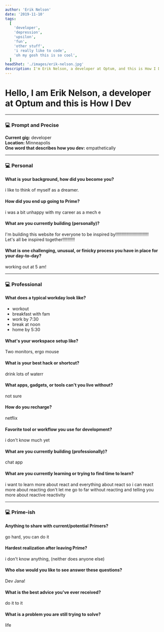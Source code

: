 ```yaml
---
author: 'Erik Nelson'
date: '2019-11-10'
tags:
  [
    'developer',
    'depression',
    'upsilon',
    'fun',
    'other stuff',
    'i really like to code',
    'oh my gosh this is so cool',
  ]
headShot: './images/erik-nelson.jpg'
description: I'm Erik Nelson, a developer at Optum, and this is How I Dev.
---
```


# Hello, I am Erik Nelson, a developer at Optum and this is How I Dev

---

### 💻 Prompt and Precise

**Current gig:** developer  
**Location:** Minneapolis  
**One word that describes how you dev:** empathetically

---

### 💻 Personal

#### What is your background, how did you become you?

i like to think of myself as a dreamer.

#### How did you end up going to Prime?

i was a bit unhappy with my career as a mech e

#### What are you currently building (personally)?

I'm building this website for everyone to be inspired
by!!!!!!!!!!!!!!!!!!!!!!!!!!! Let's all be inspired together!!!!!!!!!!

#### What is one challenging, unusual, or finicky process you have in place for your day-to-day?

working out at 5 am!

---

### 💻 Professional

#### What does a typical workday look like?

- workout
- breakfast with fam
- work by 7:30
- break at noon
- home by 5:30

#### What's your workspace setup like?

Two monitors, ergo mouse

#### What is your best hack or shortcut?

drink lots of waterr

#### What apps, gadgets, or tools can't you live without?

not sure

#### How do you recharge?

netflix

#### Favorite tool or workflow you use for development?

i don't know much yet

#### What are you currently building (professionally)?

chat app

#### What are you currently learning or trying to find time to learn?

i want to learn more about react and everything about react so i can react more
about reacting don't let me go to far without reacting and telling you more
about reactive reactivity

---

### 💻 Prime-ish

#### Anything to share with current/potential Primers?

go hard, you can do it

#### Hardest realization after leaving Prime?

i don't know anything, (neither does anyone else)

#### Who else would you like to see answer these questions?

Dev Jana!

#### What is the best advice you've ever received?

do it to it

#### What is a problem you are still trying to solve?

life
